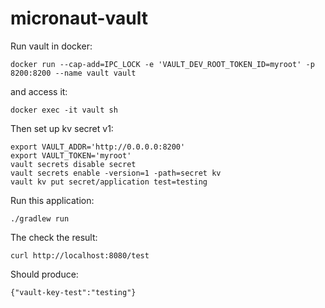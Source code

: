 # micronaut-vault

Run vault in docker:

`docker run --cap-add=IPC_LOCK -e 'VAULT_DEV_ROOT_TOKEN_ID=myroot' -p 8200:8200 --name vault vault`

and access it:

`docker exec -it vault sh`

Then set up kv secret v1:

```
export VAULT_ADDR='http://0.0.0.0:8200'
export VAULT_TOKEN='myroot'
vault secrets disable secret
vault secrets enable -version=1 -path=secret kv
vault kv put secret/application test=testing
```

Run this application:

`./gradlew run`

The check the result:

`curl http://localhost:8080/test`

Should produce:

`{"vault-key-test":"testing"}`
